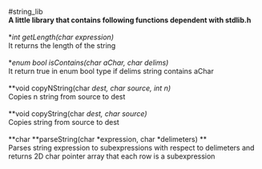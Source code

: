 #string_lib
<br>
**A little library that contains following functions dependent with stdlib.h**
<br>
<br>
**int getLength(char *expression)**
<br>
It returns the length of the string 
<br>
<br>
**enum bool isContains(char aChar, char *delims)**
<br>
It return true in enum bool type if delims string contains aChar 
<br>
<br>
**void copyNString(char *dest, char *source, int n)**
<br>
Copies n string from source to dest
<br>
<br>
**void copyString(char *dest, char *source)**
<br>
Copies string from source to dest
<br>
<br>
**char **parseString(char *expression, char *delimeters) **
<br>
Parses string expression to subexpressions with respect to delimeters and returns 2D char pointer array that each row is a subexpression

